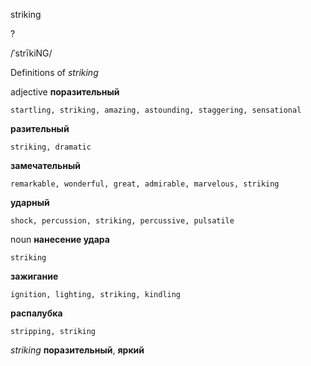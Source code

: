 striking

?

/ˈstrīkiNG/

Definitions of _striking_

adjective
**поразительный**

    startling, striking, amazing, astounding, staggering, sensational
**разительный**

    striking, dramatic
**замечательный**

    remarkable, wonderful, great, admirable, marvelous, striking
**ударный**

    shock, percussion, striking, percussive, pulsatile

noun
**нанесение удара**

    striking
**зажигание**

    ignition, lighting, striking, kindling
**распалубка**

    stripping, striking

_striking_
**поразительный**, **яркий**